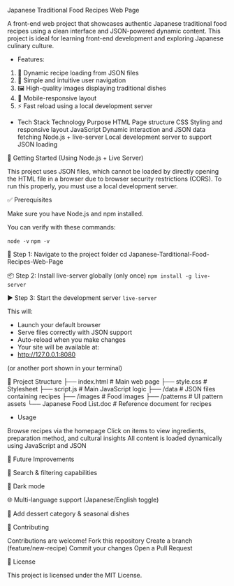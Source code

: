 Japanese Traditional Food Recipes Web Page

A front-end web project that showcases authentic Japanese traditional food recipes using a clean interface and JSON-powered dynamic content. This project is ideal for learning front-end development and exploring Japanese culinary culture.


* Features: 

1. 📖 Dynamic recipe loading from JSON files
2. 🧭 Simple and intuitive user navigation
3. 🖼️ High-quality images displaying traditional dishes
4. 📱 Mobile-responsive layout
5. ⚡ Fast reload using a local development server

* Tech Stack
Technology	Purpose
HTML	Page structure
CSS	Styling and responsive layout
JavaScript	Dynamic interaction and JSON data fetching
Node.js + live-server	Local development server to support JSON loading


🚀 Getting Started (Using Node.js + Live Server)

This project uses JSON files, which cannot be loaded by directly opening the HTML file in a browser due to browser security restrictions (CORS).
To run this properly, you must use a local development server.

✅ Prerequisites

Make sure you have Node.js and npm installed.

You can verify with these commands:

```node -v```
```npm -v```

📂 Step 1: Navigate to the project folder
cd Japanese-Tarditional-Food-Recipes-Web-Page

📦 Step 2: Install live-server globally (only once)
```npm install -g live-server```

▶️ Step 3: Start the development server
```live-server```


This will:
- Launch your default browser
- Serve files correctly with JSON support
- Auto-reload when you make changes
- Your site will be available at:
- http://127.0.0.1:8080


(or another port shown in your terminal)

📁 Project Structure
├── index.html        # Main web page
├── style.css         # Stylesheet
├── script.js         # Main JavaScript logic
├── /data             # JSON files containing recipes
├── /images           # Food images
├── /patterns         # UI pattern assets
└── Japanese Food List.doc  # Reference document for recipes


* Usage

Browse recipes via the homepage
Click on items to view ingredients, preparation method, and cultural insights
All content is loaded dynamically using JavaScript and JSON

🌱 Future Improvements

🔎 Search & filtering capabilities

🎨 Dark mode

🌐 Multi-language support (Japanese/English toggle)

🧁 Add dessert category & seasonal dishes

🤝 Contributing

Contributions are welcome!
Fork this repository
Create a branch (feature/new-recipe)
Commit your changes
Open a Pull Request

📄 License

This project is licensed under the MIT License.
